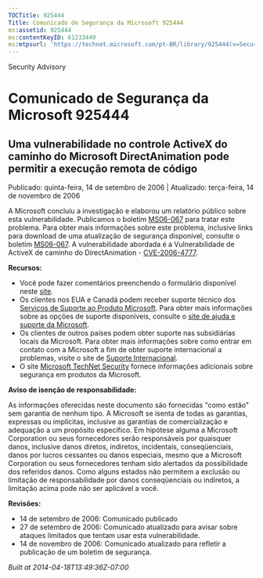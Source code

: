 ```yaml
---
TOCTitle: 925444
Title: Comunicado de Segurança da Microsoft 925444
ms:assetid: 925444
ms:contentKeyID: 61233449
ms:mtpsurl: 'https://technet.microsoft.com/pt-BR/library/925444(v=Security.10)'
---
```


Security Advisory

Comunicado de Segurança da Microsoft 925444
===========================================

Uma vulnerabilidade no controle ActiveX do caminho do Microsoft DirectAnimation pode permitir a execução remota de código
-------------------------------------------------------------------------------------------------------------------------

Publicado: quinta-feira, 14 de setembro de 2006 | Atualizado: terça-feira, 14 de novembro de 2006

A Microsoft concluiu a investigação e elaborou um relatório público sobre esta vulnerabilidade. Publicamos o boletim [MS06-067](http://go.microsoft.com/fwlink/?linkid=69562) para tratar este problema. Para obter mais informações sobre este problema, inclusive links para download de uma atualização de segurança disponível, consulte o boletim [MS06-067](http://go.microsoft.com/fwlink/?linkid=69562). A vulnerabilidade abordada é a Vulnerabilidade de ActiveX de caminho do DirectAnimation - [CVE-2006-4777](http://www.cve.mitre.org/cgi-bin/cvename.cgi?name=cve-2006-4777).

**Recursos:**

-   Você pode fazer comentários preenchendo o formulário disponível neste [site](https://support.microsoft.com/common/survey.aspx?scid=sw;en;1257&amp;showpage=1&amp;ws=technet&amp;sd=tech).
-   Os clientes nos EUA e Canadá podem receber suporte técnico dos [Serviços de Suporte ao Produto Microsoft](http://go.microsoft.com/fwlink/?linkid=21131). Para obter mais informações sobre as opções de suporte disponíveis, consulte o [site de ajuda e suporte da Microsoft](http://support.microsoft.com/).
-   Os clientes de outros países podem obter suporte nas subsidiárias locais da Microsoft. Para obter mais informações sobre como entrar em contato com a Microsoft a fim de obter suporte internacional a problemas, visite o site de [Suporte Internacional](http://go.microsoft.com/fwlink/?linkid=21155).
-   O site [Microsoft TechNet Security](http://go.microsoft.com/fwlink/?linkid=21132) fornece informações adicionais sobre segurança em produtos da Microsoft.

**Aviso de isenção de responsabilidade:**

As informações oferecidas neste documento são fornecidas "como estão" sem garantia de nenhum tipo. A Microsoft se isenta de todas as garantias, expressas ou implícitas, inclusive as garantias de comercialização e adequação a um propósito específico. Em hipótese alguma a Microsoft Corporation ou seus fornecedores serão responsáveis por quaisquer danos, inclusive danos diretos, indiretos, incidentais, conseqüenciais, danos por lucros cessantes ou danos especiais, mesmo que a Microsoft Corporation ou seus fornecedores tenham sido alertados da possibilidade dos referidos danos. Como alguns estados não permitem a exclusão ou limitação de responsabilidade por danos conseqüenciais ou indiretos, a limitação acima pode não ser aplicável a você.

**Revisões:**

-   14 de setembro de 2006: Comunicado publicado
-   27 de setembro de 2006: Comunicado atualizado para avisar sobre ataques limitados que tentam usar esta vulnerabilidade.
-   14 de novembro de 2006: Comunicado atualizado para refletir a publicação de um boletim de segurança.

*Built at 2014-04-18T13:49:36Z-07:00*
